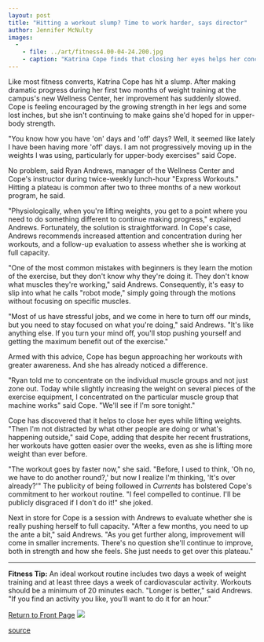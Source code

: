 ```yaml
---
layout: post
title: "Hitting a workout slump? Time to work harder, says director"
author: Jennifer McNulty
images:
  -
    - file: ../art/fitness4.00-04-24.200.jpg
    - caption: "Katrina Cope finds that closing her eyes helps her concentrate on working specific muscle groups during her lunch-hour 'Express Workout' at the Wellness Center. Photo: Jennifer McNulty"
---
```


Like most fitness converts, Katrina Cope has hit a slump. After making dramatic progress during her first two months of weight training at the campus's new Wellness Center, her improvement has suddenly slowed. Cope is feeling encouraged by the growing strength in her legs and some lost inches, but she isn't continuing to make gains she'd hoped for in upper-body strength.

"You know how you have 'on' days and 'off' days? Well, it seemed like lately I have been having more 'off' days. I am not progressively moving up in the weights I was using, particularly for upper-body exercises" said Cope.  
  
No problem, said Ryan Andrews, manager of the Wellness Center and Cope's instructor during twice-weekly lunch-hour "Express Workouts." Hitting a plateau is common after two to three months of a new workout program, he said.   
  
"Physiologically, when you're lifting weights, you get to a point where you need to do something different to continue making progress," explained Andrews. Fortunately, the solution is straightforward. In Cope's case, Andrews recommends increased attention and concentration during her workouts, and a follow-up evaluation to assess whether she is working at full capacity.  
  
"One of the most common mistakes with beginners is they learn the motion of the exercise, but they don't know why they're doing it. They don't know what muscles they're working," said Andrews. Consequently, it's easy to slip into what he calls "robot mode," simply going through the motions without focusing on specific muscles.  
  
"Most of us have stressful jobs, and we come in here to turn off our minds, but you need to stay focused on what you're doing," said Andrews. "It's like anything else. If you turn your mind off, you'll stop pushing yourself and getting the maximum benefit out of the exercise."  
  
Armed with this advice, Cope has begun approaching her workouts with greater awareness. And she has already noticed a difference.  
  
"Ryan told me to concentrate on the individual muscle groups and not just zone out. Today while slightly increasing the weight on several pieces of the exercise equipment, I concentrated on the particular muscle group that machine works" said Cope. "We'll see if I'm sore tonight."  
  
Cope has discovered that it helps to close her eyes while lifting weights. "Then I'm not distracted by what other people are doing or what's happening outside," said Cope, adding that despite her recent frustrations, her workouts have gotten easier over the weeks, even as she is lifting more weight than ever before.  
  
"The workout goes by faster now," she said. "Before, I used to think, 'Oh no, we have to do another round?,' but now I realize I'm thinking, 'It's over already?'" The publicity of being followed in _Currents_ has bolstered Cope's commitment to her workout routine. "I feel compelled to continue. I'll be publicly disgraced if I don't do it!" she joked.  
  
Next in store for Cope is a session with Andrews to evaluate whether she is really pushing herself to full capacity. "After a few months, you need to up the ante a bit," said Andrews. "As you get further along, improvement will come in smaller increments. There's no question she'll continue to improve, both in strength and how she feels. She just needs to get over this plateau."  
  

* * *

**Fitness Tip:** An ideal workout routine includes two days a week of weight training and at least three days a week of cardiovascular activity. Workouts should be a minimum of 20 minutes each. "Longer is better," said Andrews. "If you find an activity you like, you'll want to do it for an hour."

[Return to Front Page][1] ![ ][2]

[1]: ../../index.html
[2]: ../../images/trans.gif

[source](http://www1.ucsc.edu/currents/99-00/04-24/fitness4.html "Permalink to fitness4")
